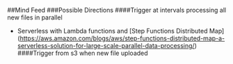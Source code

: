 ##Mind Feed
###Possible Directions
####Trigger at intervals processing all new files in parallel
* Serverless with Lambda functions and
  [Step Functions Distributed Map]
  (https://aws.amazon.com/blogs/aws/step-functions-distributed-map-a-serverless-solution-for-large-scale-parallel-data-processing/)
####Trigger from s3 when new file uploaded

